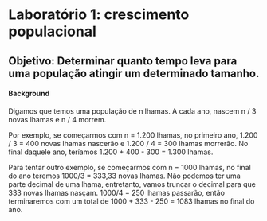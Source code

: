 # Laboratório 1: crescimento populacional

## Objetivo: Determinar quanto tempo leva para uma população atingir um determinado tamanho.

#### Background

Digamos que temos uma população de n lhamas. A cada ano, nascem n / 3 novas lhamas e n / 4 morrem.

Por exemplo, se começarmos com n = 1.200 lhamas, no primeiro ano, 1.200 / 3 = 400 novas lhamas nascerão e 1.200 / 4 = 300 lhamas morrerão. No final daquele ano, teríamos 1.200 + 400 - 300 = 1.300 lhamas.

Para tentar outro exemplo, se começarmos com n = 1000 lhamas, no final do ano teremos 1000/3 = 333,33 novas lhamas. Não podemos ter uma parte decimal de uma lhama, entretanto, vamos truncar o decimal para que 333 novas lhamas nasçam. 1000/4 = 250 lhamas passarão, então terminaremos com um total de 1000 + 333 - 250 = 1083 lhamas no final do ano.